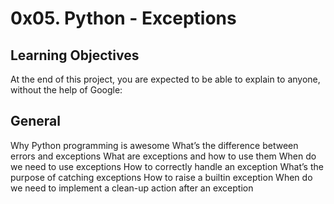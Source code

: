 # 0x05. Python - Exceptions

## Learning Objectives
At the end of this project, you are expected to be able to explain to anyone, without the help of Google:

## General
Why Python programming is awesome
What’s the difference between errors and exceptions
What are exceptions and how to use them
When do we need to use exceptions
How to correctly handle an exception
What’s the purpose of catching exceptions
How to raise a builtin exception
When do we need to implement a clean-up action after an exception
